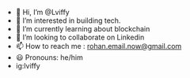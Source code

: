 - 👋 Hi, I’m @Lviffy
- 👀 I’m interested in building tech.
- 🧠 I’m currently learning about blockchain 
- 🔗 I’m looking to collaborate on Linkedin
- 📫 How to reach me : rohan.email.now@gmail.com
- 😃 Pronouns: he/him
- ig:lviffy

